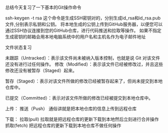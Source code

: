 总结今天复习了一下基本的Git操作命令

ssh-keygen -t rsa 这个命令是生成SSH密钥对的，分别生成id_rsa和id_rsa.pub文件,分别表示私钥和公钥。
将本地生成的公钥上传到GitHub服务器，以便您可以通过SSH协议连接到您的GitHub仓库，进行代码推送和拉取等操作。
如果不指定生成密钥的邮箱会用本地电脑系统中的用户名和主机名作为电子邮件地址

文件状态复习

未跟踪（Untracked）：表示该文件尚未被纳入版本控制，也就是说 Git 对该文件还没有进行过任何操作。
修改（Modified）：表示该文件已经被修改过，并且这些修改还没有被暂存（Staged）起来。

暂存（Staged）：表示对该文件所做的修改已经被暂存起来了，但尚未提交到本地仓库中。

已提交（Committed）：表示对该文件所做的修改已经被提交到本地仓库中。

上传：
推送（Push） 通俗讲就是把本地仓库的信息上传到远程仓库

下载：
拉取(pull)
拉取就是把远程仓库的更新下载到本地然后立刻进行合并操作
抓取(fetch)
把远程仓库的更新下载到本地仓库不做任何操作
